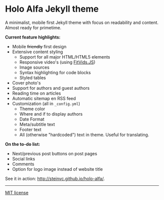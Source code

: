 # Holo Alfa Jekyll theme

A minimalist, mobile first Jekyll theme with focus on readability and content. Almost ready for primetime.

**Current feature highlights:**

* Mobile ~~friendly~~ first design
* Extensive content styling
  * Support for all major HTML/HTML5 elements
  * Responsive video's (using [FitVids.JS](http://fitvidsjs.com/))
  * Image sources
  * Syntax highlighting for code blocks
  * Styled tables
* Cover photo's
* Support for authors and guest authors
* Reading time on articles
* Automatic sitemap en RSS feed
* Customization (all in `_config.yml`)
  * Theme color
  * Where and if to display authors
  * Date Format
  * Meta/subtitle text
  * Footer text
  * All (otherwise "hardcoded") text in theme. Useful for translating.

**On the to-do list:**

* Next/previous post buttons on post pages
* Social links
* Comments
* Option for logo image instead of website title

See it in action: http://steinvc.github.io/holo-alfa/.

---

[MIT license](http://opensource.org/licenses/MIT)


